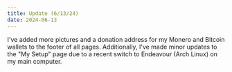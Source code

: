 ```yaml
---
title: Update (6/13/24)
date: 2024-06-13
---
```

I've added more pictures and a donation address for my Monero and Bitcoin wallets to the footer of all pages. Additionally, I've made minor updates to the "My Setup" page due to a recent switch to Endeavour (Arch Linux) on my main computer.